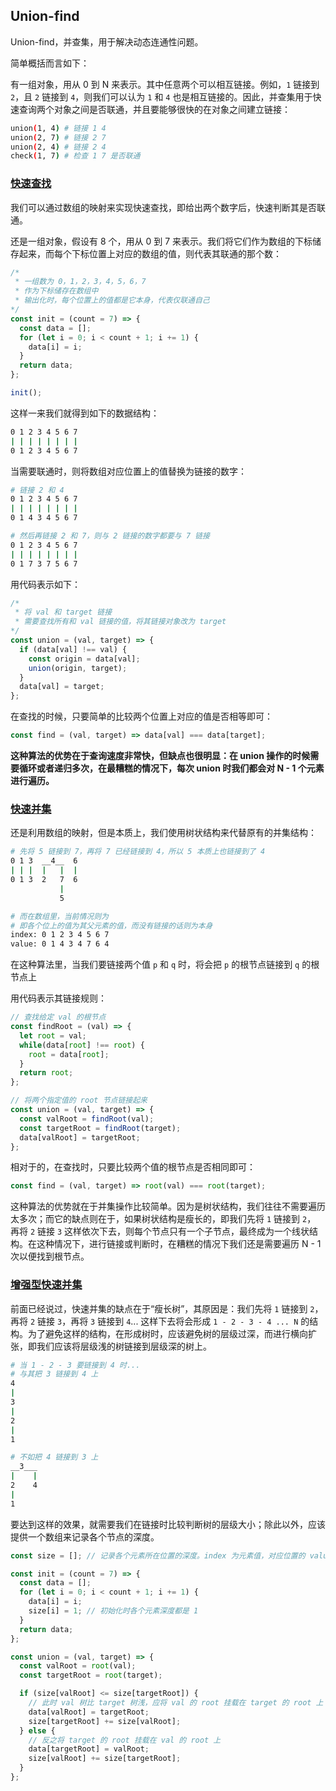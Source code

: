 ## Union-find

Union-find，并查集，用于解决动态连通性问题。

简单概括而言如下：

有一组对象，用从 0 到 N 来表示。其中任意两个可以相互链接。例如，`1` 链接到 `2`，且 `2` 链接到 `4`，则我们可以认为 `1` 和 `4` 也是相互链接的。因此，并查集用于快速查询两个对象之间是否联通，并且要能够很快的在对象之间建立链接：

```bash
union(1, 4) # 链接 1 4
union(2, 7) # 链接 2 7
union(2, 4) # 链接 2 4
check(1, 7) # 检查 1 7 是否联通
```

### [快速查找](./quick-find.js)

我们可以通过数组的映射来实现快速查找，即给出两个数字后，快速判断其是否联通。

还是一组对象，假设有 8 个，用从 0 到 7 来表示。我们将它们作为数组的下标储存起来，而每个下标位置上对应的数组的值，则代表其联通的那个数：

```javascript
/*
 * 一组数为 0，1，2，3，4，5，6，7
 * 作为下标储存在数组中
 * 输出化时，每个位置上的值都是它本身，代表仅联通自己
*/
const init = (count = 7) => {
  const data = [];
  for (let i = 0; i < count + 1; i += 1) {
    data[i] = i;
  }
  return data;
};

init();
```

这样一来我们就得到如下的数据结构：

```bash
0 1 2 3 4 5 6 7
| | | | | | | |
0 1 2 3 4 5 6 7
```

当需要联通时，则将数组对应位置上的值替换为链接的数字：

```bash
# 链接 2 和 4
0 1 2 3 4 5 6 7
| | | | | | | |
0 1 4 3 4 5 6 7

# 然后再链接 2 和 7，则与 2 链接的数字都要与 7 链接
0 1 2 3 4 5 6 7
| | | | | | | |
0 1 7 3 7 5 6 7
```

用代码表示如下：

```javascript
/*
 * 将 val 和 target 链接
 * 需要查找所有和 val 链接的值，将其链接对象改为 target
*/
const union = (val, target) => {
  if (data[val] !== val) {
    const origin = data[val];
    union(origin, target);
  }
  data[val] = target;
};
```

在查找的时候，只要简单的比较两个位置上对应的值是否相等即可：

```javascript
const find = (val, target) => data[val] === data[target];
```

**这种算法的优势在于查询速度非常快，但缺点也很明显：在 union 操作的时候需要循环或者递归多次，在最糟糕的情况下，每次 union 时我们都会对 N - 1 个元素进行遍历。**

### [快速并集](./quick-union.js)

还是利用数组的映射，但是本质上，我们使用树状结构来代替原有的并集结构：

```bash
# 先将 5 链接到 7，再将 7 已经链接到 4，所以 5 本质上也链接到了 4
0 1 3  __4__  6
| | |  |   |  |
0 1 3  2   7  6
           |
           5

# 而在数组里，当前情况则为
# 即各个位上的值为其父元素的值，而没有链接的话则为本身
index: 0 1 2 3 4 5 6 7
value: 0 1 4 3 4 7 6 4
```

在这种算法里，当我们要链接两个值 `p` 和 `q` 时，将会把 `p` 的根节点链接到 `q` 的根节点上

用代码表示其链接规则：

```javascript
// 查找给定 val 的根节点
const findRoot = (val) => {
  let root = val;
  while(data[root] !== root) {
    root = data[root];
  }
  return root;
};

// 将两个指定值的 root 节点链接起来
const union = (val, target) => {
  const valRoot = findRoot(val);
  const targetRoot = findRoot(target);
  data[valRoot] = targetRoot;
};
```

相对于的，在查找时，只要比较两个值的根节点是否相同即可：

```javascript
const find = (val, target) => root(val) === root(target);
```

这种算法的优势就在于并集操作比较简单。因为是树状结构，我们往往不需要遍历太多次；而它的缺点则在于，如果树状结构是瘦长的，即我们先将 `1` 链接到 `2`， 再将 `2` 链接 `3` 这样依次下去，则每个节点只有一个子节点，最终成为一个线状结构。在这种情况下，进行链接或判断时，在糟糕的情况下我们还是需要遍历 N - 1 次以便找到根节点。

### [增强型快速并集](./quick-union-enhance.js)

前面已经说过，快速并集的缺点在于“瘦长树”，其原因是：我们先将 `1` 链接到 `2`， 再将 `2` 链接 `3`，再将 `3` 链接到 `4`... 这样下去将会形成 `1 - 2 - 3 - 4 ... N` 的结构。为了避免这样的结构，在形成树时，应该避免树的层级过深，而进行横向扩张，即我们应该将层级浅的树链接到层级深的树上。

```bash
# 当 1 - 2 - 3 要链接到 4 时...
# 与其把 3 链接到 4 上
4
|
3
|
2
|
1

# 不如把 4 链接到 3 上
__3___
|    |
2    4
|
1
```

要达到这样的效果，就需要我们在链接时比较判断树的层级大小；除此以外，应该提供一个数组来记录各个节点的深度。

```javascript
const size = []; // 记录各个元素所在位置的深度。index 为元素值，对应位置的 value 为深度

const init = (count = 7) => {
  const data = [];
  for (let i = 0; i < count + 1; i += 1) {
    data[i] = i;
    size[i] = 1; // 初始化时各个元素深度都是 1
  }
  return data;
};

const union = (val, target) => {
  const valRoot = root(val);
  const targetRoot = root(target);

  if (size[valRoot] <= size[targetRoot]) {
    // 此时 val 树比 target 树浅，应将 val 的 root 挂载在 target 的 root 上
    data[valRoot] = targetRoot;
    size[targetRoot] += size[valRoot];
  } else {
    // 反之将 target 的 root 挂载在 val 的 root 上
    data[targetRoot] = valRoot;
    size[valRoot] += size[targetRoot];
  }
};
```